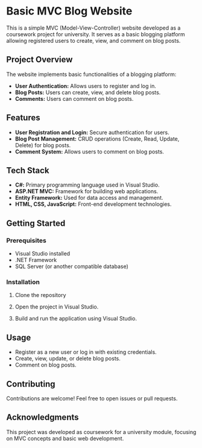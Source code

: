 # Basic MVC Blog Website

This is a simple MVC (Model-View-Controller) website developed as a coursework project for university. It serves as a basic blogging platform allowing registered users to create, view, and comment on blog posts.

## Project Overview

The website implements basic functionalities of a blogging platform:
- **User Authentication:** Allows users to register and log in.
- **Blog Posts:** Users can create, view, and delete blog posts.
- **Comments:** Users can comment on blog posts.

## Features

- **User Registration and Login:** Secure authentication for users.
- **Blog Post Management:** CRUD operations (Create, Read, Update, Delete) for blog posts.
- **Comment System:** Allows users to comment on blog posts.

## Tech Stack

- **C#:** Primary programming language used in Visual Studio.
- **ASP.NET MVC:** Framework for building web applications.
- **Entity Framework:** Used for data access and management.
- **HTML, CSS, JavaScript:** Front-end development technologies.

## Getting Started

### Prerequisites

- Visual Studio installed
- .NET Framework
- SQL Server (or another compatible database)

### Installation

1. Clone the repository

2. Open the project in Visual Studio.

3. Build and run the application using Visual Studio.

## Usage

- Register as a new user or log in with existing credentials.
- Create, view, update, or delete blog posts.
- Comment on blog posts.

## Contributing

Contributions are welcome! Feel free to open issues or pull requests.

## Acknowledgments

This project was developed as coursework for a university module, focusing on MVC concepts and basic web development.
